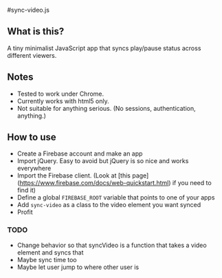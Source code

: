 #sync-video.js

## What is this?

A tiny minimalist JavaScript app that syncs play/pause status across different
viewers.

## Notes

- Tested to work under Chrome.
- Currently works with html5 only.
- Not suitable for anything serious. (No sessions, authentication, anything.)

## How to use

- Create a Firebase account and make an app
- Import jQuery. Easy to avoid but jQuery is so nice and works everywhere
- Import the Firebase client. (Look at [this page]
  (https://www.firebase.com/docs/web-quickstart.html) if you need to find it)
- Define a global `FIREBASE_ROOT` variable that points to one of your apps
- Add `sync-video` as a class to the video element you want synced
- Profit

### TODO

- Change behavior so that syncVideo is a function that takes a video element and
  syncs that
- Maybe sync time too
- Maybe let user jump to where other user is
